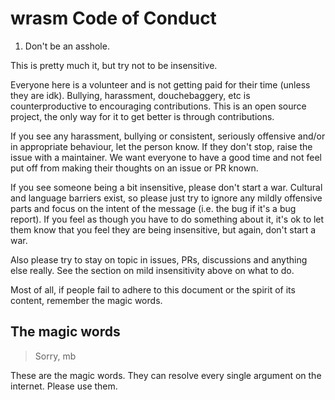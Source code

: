 # wrasm Code of Conduct

1. Don't be an asshole.

This is pretty much it, but try not to be insensitive.

Everyone here is a volunteer and is not getting paid for their time (unless they are idk). Bullying, harassment, douchebaggery, etc is counterproductive to encouraging contributions. This is an open source project, the only way for it to get better is through contributions.

If you see any harassment, bullying or consistent, seriously offensive and/or in appropriate behaviour, let the person know. If they don't stop, raise the issue with a maintainer. We want everyone to have a good time and not feel put off from making their thoughts on an issue or PR known.

If you see someone being a bit insensitive, please don't start a war. Cultural and language barriers exist, so please just try to ignore any mildly offensive parts and focus on the intent of the message (i.e. the bug if it's a bug report). If you feel as though you have to do something about it, it's ok to let them know that you feel they are being insensitive, but again, don't start a war.

Also please try to stay on topic in issues, PRs, discussions and anything else really. See the section on mild insensitivity above on what to do.

Most of all, if people fail to adhere to this document or the spirit of its content, remember the magic words.

## The magic words

> Sorry, mb

These are the magic words. They can resolve every single argument on the internet. Please use them.
